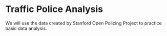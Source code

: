 # Traffic Police Analysis
We will use the data created by Stanford Open Policing Project to practice basic data analysis.
